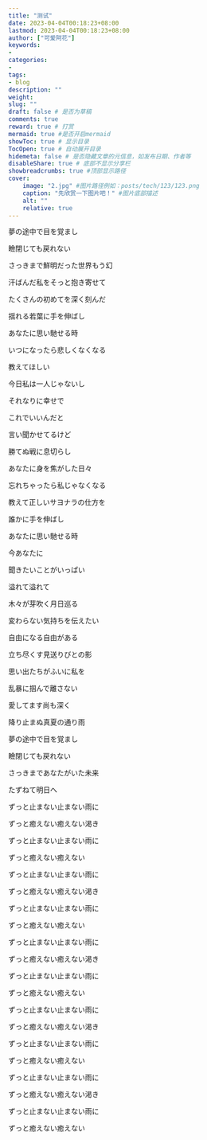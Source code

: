 ```yaml
---
title: "测试"
date: 2023-04-04T00:18:23+08:00
lastmod: 2023-04-04T00:18:23+08:00
author: ["可爱阿花"]
keywords: 
- 
categories: 
- 
tags: 
- blog
description: ""
weight:
slug: ""
draft: false # 是否为草稿
comments: true
reward: true # 打赏
mermaid: true #是否开启mermaid
showToc: true # 显示目录
TocOpen: true # 自动展开目录
hidemeta: false # 是否隐藏文章的元信息，如发布日期、作者等
disableShare: true # 底部不显示分享栏
showbreadcrumbs: true #顶部显示路径
cover:
    image: "2.jpg" #图片路径例如：posts/tech/123/123.png
    caption: "先欣赏一下图片吧！" #图片底部描述
    alt: ""
    relative: true
---
```

夢の途中で目を覚まし

瞼閉じても戻れない

さっきまで鮮明だった世界もう幻

汗ばんだ私をそっと抱き寄せて

たくさんの初めてを深く刻んだ

揺れる若葉に手を伸ばし

あなたに思い馳せる時

いつになったら悲しくなくなる

教えてほしい

今日私は一人じゃないし

それなりに幸せで

これでいいんだと

言い聞かせてるけど

勝てぬ戦に息切らし

あなたに身を焦がした日々

忘れちゃったら私じゃなくなる

教えて正しいサヨナラの仕方を

誰かに手を伸ばし

あなたに思い馳せる時

今あなたに

聞きたいことがいっぱい

溢れて溢れて

木々が芽吹く月日巡る

変わらない気持ちを伝えたい

自由になる自由がある

立ち尽くす見送りびとの影

思い出たちがふいに私を

乱暴に掴んで離さない

愛してます尚も深く

降り止まぬ真夏の通り雨

夢の途中で目を覚まし

瞼閉じても戻れない

さっきまであなたがいた未来

たずねて明日へ

ずっと止まない止まない雨に

ずっと癒えない癒えない渇き

ずっと止まない止まない雨に

ずっと癒えない癒えない

ずっと止まない止まない雨に

ずっと癒えない癒えない渇き

ずっと止まない止まない雨に

ずっと癒えない癒えない

ずっと止まない止まない雨に

ずっと癒えない癒えない渇き

ずっと止まない止まない雨に

ずっと癒えない癒えない

ずっと止まない止まない雨に

ずっと癒えない癒えない渇き

ずっと止まない止まない雨に

ずっと癒えない癒えない

ずっと止まない止まない雨に

ずっと癒えない癒えない渇き

ずっと止まない止まない雨に

ずっと癒えない癒えない



